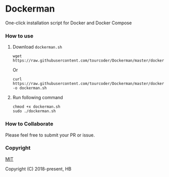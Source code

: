 # Dockerman

One-click installation script for Docker and Docker Compose

### How to use

1. Download `dockerman.sh`

	```
	wget https://raw.githubusercontent.com/tourcoder/Dockerman/master/dockerman.sh
	```

	Or

	```
	curl https://raw.githubusercontent.com/tourcoder/Dockerman/master/dockerman.sh -o dockerman.sh
	```

2. Run following command

	```
	chmod +x dockerman.sh
	sudo ./dockerman.sh
	```

### How to Collaborate

Please feel free to submit your PR or issue.

### Copyright

[MIT](LICENSE)

Copyright (C) 2018-present, HB
